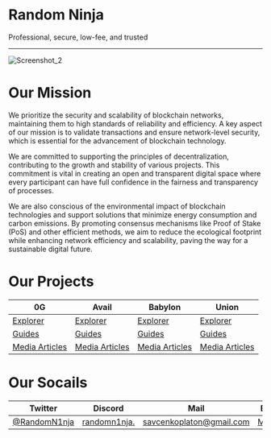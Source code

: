 # Random Ninja

Professional, secure, low-fee, and trusted

---

![Screenshot_2](https://github.com/user-attachments/assets/b1f7bc73-c825-4c1b-b810-6477d3c8bfbe)


# Our Mission

We prioritize the security and scalability of blockchain networks, maintaining them to high standards of reliability and efficiency. A key aspect of our mission is to validate transactions and ensure network-level security, which is essential for the advancement of blockchain technology.

We are committed to supporting the principles of decentralization, contributing to the growth and stability of various projects. This commitment is vital in creating an open and transparent digital space where every participant can have full confidence in the fairness and transparency of processes.

We are also conscious of the environmental impact of blockchain technologies and support solutions that minimize energy consumption and carbon emissions. By promoting consensus mechanisms like Proof of Stake (PoS) and other efficient methods, we aim to reduce the ecological footprint while enhancing network efficiency and scalability, paving the way for a sustainable digital future.

# Our Projects

| 0G | Avail | Babylon | Union |
| --- | --- | --- | --- |
| [Explorer]() | [Explorer]() | [Explorer]() | [Explorer]() |
| [Guides](https://github.com/Random-N1nja-Nodes/randomninja0g/blob/main/DANODE.md) | [Guides]() | [Guides]() | [Guides]() |
| [Media Articles](https://mirror.xyz/0x5B5c629E2E5866AF6CBf0162be4D6D52A38E1bE6/tP-V5k65_BTKeAdybmIxOHctjCBzWaDkv0BjCC_lIKY) | [Media Articles]() | [Media Articles]() | [Media Articles]() |

# Our Socails

| Twitter | Discord | Mail| Blog |
| --- | --- | --- | --- |
| [@RandomN1nja](https://x.com/RandomN1nja) | [randomn1nja.](https://discordapp.com/users/1018947958181470239) | savcenkoplaton@gmail.com | [Mirror](https://mirror.xyz/0x5B5c629E2E5866AF6CBf0162be4D6D52A38E1bE6) |

